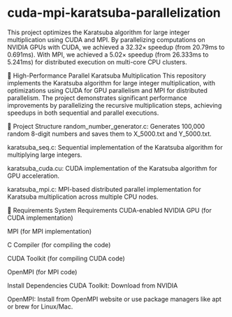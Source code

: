 # cuda-mpi-karatsuba-parallelization
This project optimizes the Karatsuba algorithm for large integer multiplication using CUDA and MPI. By parallelizing computations on NVIDIA GPUs with CUDA, we achieved a 32.32× speedup (from 20.79ms to 0.691ms). With MPI, we achieved a 5.02× speedup (from 26.333ms to 5.241ms) for distributed execution on multi-core CPU clusters.


🚀 High-Performance Parallel Karatsuba Multiplication
This repository implements the Karatsuba algorithm for large integer multiplication, with optimizations using CUDA for GPU parallelism and MPI for distributed parallelism. The project demonstrates significant performance improvements by parallelizing the recursive multiplication steps, achieving speedups in both sequential and parallel executions.

📝 Project Structure
random_number_generator.c: Generates 100,000 random 8-digit numbers and saves them to X_5000.txt and Y_5000.txt.

karatsuba_seq.c: Sequential implementation of the Karatsuba algorithm for multiplying large integers.

karatsuba_cuda.cu: CUDA implementation of the Karatsuba algorithm for GPU acceleration.

karatsuba_mpi.c: MPI-based distributed parallel implementation for Karatsuba multiplication across multiple CPU nodes.

🔧 Requirements
System Requirements
CUDA-enabled NVIDIA GPU (for CUDA implementation)

MPI (for MPI implementation)

C Compiler (for compiling the code)

CUDA Toolkit (for compiling CUDA code)

OpenMPI (for MPI code)

Install Dependencies
CUDA Toolkit: Download from NVIDIA

OpenMPI: Install from OpenMPI website or use package managers like apt or brew for Linux/Mac.
